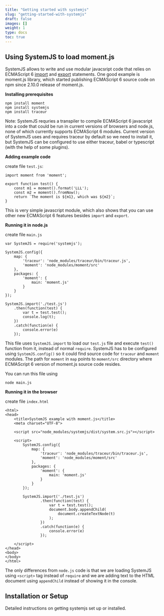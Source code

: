 ```yaml
---
title: "Getting started with systemjs"
slug: "getting-started-with-systemjs"
draft: false
images: []
weight: 1
type: docs
toc: true
---
```


## Using SystemJS to load moment.js
SystemJS allows to write and use modular javacsript code that relies on ECMAScript 6 [import][1] and [export][2] statements. One good example is moment.js library, which started publishing ECMAScript 6 source code on npm since 2.10.0 release of moment.js.

**Installing prerequisites**

    npm install moment
    npm install systemjs
    npm install traceur

Note: SystemJS requries a transpiler to compile ECMAScript 6 javacsript into a code that could be run in current versions of browsers and node.js, none of which currently supports ECMAScript 6 modules. Current version of SystemJS uses and requires traceur by default so we need to install it, but SystemJS can be configured to use either traceur, babel or typescript (with the help of some plugins).

**Adding example code**

create file `test.js`:

    import moment from 'moment';
    
    export function test() {
        const m1 = moment().format('LLL');
        const m2 = moment().fromNow();
        return `The moment is ${m1}, which was ${m2}`;
    }

This is very simple javascript module, which also shows that you can use other new ECMAScript 6 features besides `import` and `export`.

**Running it in node.js**

create file `main.js`


    var SystemJS = require('systemjs');
    
    SystemJS.config({
        map: {
            'traceur': 'node_modules/traceur/bin/traceur.js',
            'moment': 'node_modules/moment/src'
        },
        packages: {
            'moment': {
                main: 'moment.js'
            }
        }
    });
    
    SystemJS.import('./test.js')
        .then(function(test) {
            var t = test.test();
            console.log(t);
        })
        .catch(function(e) {
            console.error(e)
        });

This file uses `SystemJS.import` to load our `test.js` file and execute `test()` function from it, instead of normal `require`. SystemJS has to be configured using `SystemJS.config()` so it could find source code for `traceur` and `moment` modules. The path for `moment` in `map` points to `moment/src` directory where ECMAScript 6 version of moment.js source code resides.

You can run this file using 

    node main.js


**Running it in the browser**

create file `index.html`

    <html>
    <head>
        <title>SystemJS example with moment.js</title>
        <meta charset="UTF-8">
    
        <script src="node_modules/systemjs/dist/system.src.js"></script>

        <script>
            SystemJS.config({
                map: {
                    'traceur': 'node_modules/traceur/bin/traceur.js',
                    'moment': 'node_modules/moment/src'
                },
                packages: {
                    'moment': {
                        main: 'moment.js'
                    }
                }
            });
    
            SystemJS.import('./test.js')
                    .then(function(test) {
                        var t = test.test();
                        document.body.appendChild(
                            document.createTextNode(t)
                        );
                    })
                    .catch(function(e) {
                        console.error(e)
                    });
    
        </script>
    </head>
    <body>
    </body>
    </html>

The only differences from `node.js` code is that we are loading SystemJS using `<script>` tag instead of `require` and we are adding text to the HTML document using `appendChild` instead of showing it in the console.


  [1]: https://developer.mozilla.org/en-US/docs/Web/JavaScript/Reference/Statements/import
  [2]: https://developer.mozilla.org/en-US/docs/Web/JavaScript/Reference/Statements/export







## Installation or Setup
Detailed instructions on getting systemjs set up or installed.

